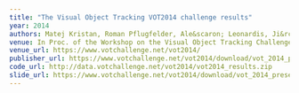 ```yaml
---
title: "The Visual Object Tracking VOT2014 challenge results"
year: 2014
authors: Matej Kristan, Roman Pflugfelder, Ale&scaron; Leonardis, Ji&rcaron;&iacute; Matas, Luka &Ccaron;ehovin, Georg Nebehay, <i>et al.</i>
venue: In Proc. of the Workshop on the Visual Object Tracking Challenge (VOT, in conjunction with ECCV)
venue_url: https://www.votchallenge.net/vot2014/
publisher_url: https://www.votchallenge.net/vot2014/download/vot_2014_paper.pdf
code_url: http://data.votchallenge.net/vot2014/vot2014_results.zip
slide_url: https://www.votchallenge.net/vot2014/download/vot_2014_presentation.pdf
---
```

